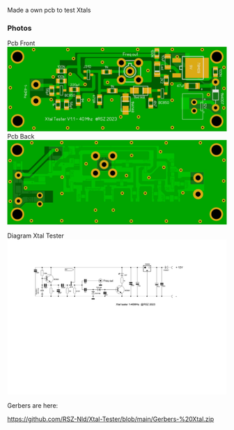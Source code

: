 Made a own pcb to test Xtals


### Photos
Pcb Front
![Photo 13](https://github.com/RSZ-Nld/Xtal-Tester/blob/main/Front.JPG)
Pcb Back
![Photo 10](https://github.com/RSZ-Nld/Xtal-Tester/blob/main/Back.JPG)







Diagram Xtal Tester
![Photo 1](https://github.com/RSZ-Nld/Xtal-Tester/blob/main/Diagram-Xtal-Tester.JPG)

Gerbers are here:

https://github.com/RSZ-Nld/Xtal-Tester/blob/main/Gerbers-%20Xtal.zip
